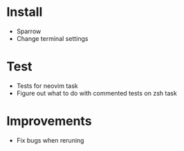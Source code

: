 # Install

* Sparrow
* Change terminal settings

# Test

* Tests for neovim task
* Figure out what to do with commented tests on zsh task

# Improvements

* Fix bugs when reruning

